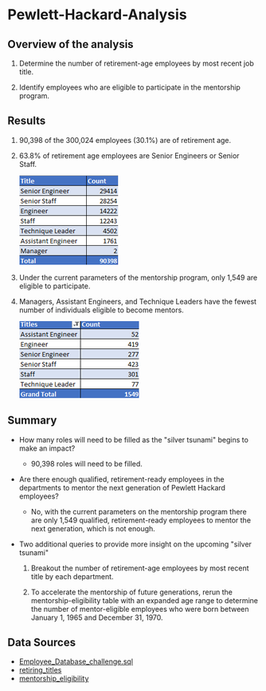 # Pewlett-Hackard-Analysis 

## Overview of the analysis
  
  1) Determine the number of retirement-age employees by most recent job title. 
  
  2) Identify employees who are eligible to participate in the mentorship program. 
  
## Results

  1) 90,398 of the 300,024 employees (30.1%) are of retirement age.
  
  2) 63.8% of retirement age employees are Senior Engineers or Senior Staff. 
  
      ![](Screenshots/ret_Titles.png)
  
  3) Under the current parameters of the mentorship program, only 1,549 are eligible to participate. 
  
  4) Managers, Assistant Engineers, and Technique Leaders have the fewest number of individuals eligible to become mentors.
  
      ![](Screenshots/mentor_eligible.png)

## Summary

  - How many roles will need to be filled as the "silver tsunami" begins to make an impact?
  
    - 90,398 roles will need to be filled.

  - Are there enough qualified, retirement-ready employees in the departments to mentor the next generation of Pewlett Hackard employees?
  
    - No, with the current parameters on the mentorship program there are only 1,549 qualified, retirement-ready employees to mentor the next generation, which is not enough. 
  
  - Two additional queries to provide more insight on the upcoming "silver tsunami"

    1) Breakout the number of retirement-age employees by most recent title by each department.

    2) To accelerate the mentorship of future generations, rerun the mentorship-eligibility table with an expanded age range to determine the number of mentor-eligible employees who were born between January 1, 1965 and December 31, 1970.
    
## Data Sources

  - [Employee_Database_challenge.sql](Queries/Employee_Database_challenge.sql)
  - [retiring_titles](Data/retiring_titles.csv)
  - [mentorship_eligibility](Data/mentorship_eligibility.csv)
  
